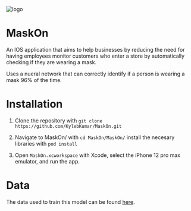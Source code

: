 ![logo](https://github.com/KylebKumar/MaskOn/blob/master/Logo.png)
# MaskOn

An IOS application that aims to help businesses by reducing the need for having employees monitor customers who enter a store by automatically checking if they are wearing a mask.

Uses a nueral network that can correctly identify if a person is wearing a mask 96% of the time.

# Installation

1. Clone the repository with `git clone https://github.com/KylebKumar/MaskOn.git`

2. Navigate to MaskOn/ with `cd MaskOn/MaskOn/` install the necesary libraries with `pod install`

3. Open `MaskOn.xcworkspace` with Xcode, select the iPhone 12 pro max emulator, and run the app.


# Data

The data used to train this model can be found [here](https://github.com/chandrikadeb7/Face-Mask-Detection/tree/master/dataset).
